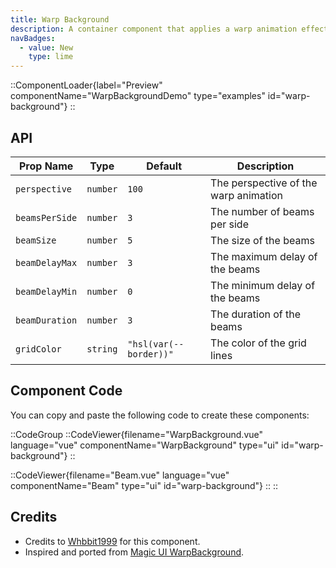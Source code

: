 ```yaml
---
title: Warp Background
description: A container component that applies a warp animation effect to its children
navBadges:
  - value: New
    type: lime
---
```


::ComponentLoader{label="Preview" componentName="WarpBackgroundDemo" type="examples" id="warp-background"}
::

## API

| Prop Name      | Type     | Default                | Description                           |
| -------------- | -------- | ---------------------- | ------------------------------------- |
| `perspective`  | `number` | `100`                  | The perspective of the warp animation |
| `beamsPerSide` | `number` | `3`                    | The number of beams per side          |
| `beamSize`     | `number` | `5`                    | The size of the beams                 |
| `beamDelayMax` | `number` | `3`                    | The maximum delay of the beams        |
| `beamDelayMin` | `number` | `0`                    | The minimum delay of the beams        |
| `beamDuration` | `number` | `3`                    | The duration of the beams             |
| `gridColor`    | `string` | `"hsl(var(--border))"` | The color of the grid lines           |

## Component Code

You can copy and paste the following code to create these components:

::CodeGroup
::CodeViewer{filename="WarpBackground.vue" language="vue" componentName="WarpBackground" type="ui" id="warp-background"}
::

::CodeViewer{filename="Beam.vue" language="vue" componentName="Beam" type="ui" id="warp-background"}
::
::

## Credits

- Credits to [Whbbit1999](https://github.com/Whbbit1999) for this component.
- Inspired and ported from [Magic UI WarpBackground](https://magicui.design/docs/components/warp-background).
